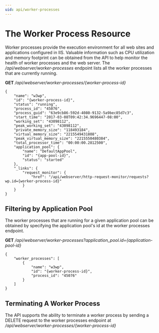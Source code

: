 ```yaml
---
uid: api/worker-processes
---
```


# The Worker Process Resource

Worker processes provide the execution environment for all web sites and applications configured in IIS. Valuable information such as CPU utilization and memory footprint can be obtained from the API to help monitor the health of worker processes and the web server. The _/api/webserver/worker-processes_ endpoint lists all the worker processes that are currently running.

**GET** _/api/webserver/worker-processes/{worker-process-id}_
```
{
    "name": "w3wp",
    "id": "{worker-process-id}",
    "status": "running",
    "process_id": "45076",
    "process_guid": "63e9cb86-592d-4080-9132-5a9bec85d7c3",
    "start_time": "2017-03-08T09:42:34.9696447-08:00",
    "working_set": "43098112",
    "peak_working_set": "43098112",
    "private_memory_size": "118493184",
    "virtual_memory_size": "2215549431808",
    "peak_virtual_memory_size": "2215550480384",
    "total_processor_time": "00:00:00.2812500",
    "application_pool": {
        "name": "DefaultAppPool",
        "id": "{app-pool-id}",
        "status": "started"
    },
    "_links": {
        "request_monitor": {
            "href": "/api/webserver/http-request-monitor/requests?wp.id={worker-process-id}"
        }
    }
}
```

## Filtering by Application Pool

The worker processes that are running for a given application pool can be obtained by specifying the application pool's id at the worker processes endpoint.

**GET** _/api/webserver/worker-processes?application_pool.id={application-pool-id}_
```
{
    "worker_processes": [
        {
            "name": "w3wp",
            "id": "{worker-process-id}",
            "process_id": "45076"
        }
    ]
}
```

## Terminating A Worker Process

The API supports the ability to terminate a worker process by sending a DELETE request to the worker processes endpoint at _/api/webserver/worker-processes/{worker-process-id}_
